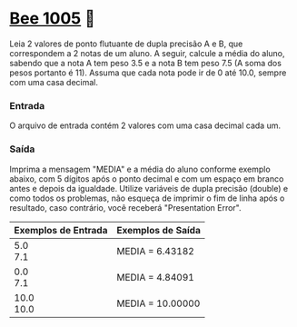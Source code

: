# <a href="https://www.beecrowd.com.br/judge/pt/problems/view/1005" style="color: black; text-decoration: underline;"> Bee 1005</a> 🐝 

Leia 2 valores de ponto flutuante de dupla precisão A e B, que correspondem a 2 notas de um aluno. A seguir, calcule a média do aluno, sabendo que a nota A tem peso 3.5 e a nota B tem peso 7.5 (A soma dos pesos portanto é 11). Assuma que cada nota pode ir de 0 até 10.0, sempre com uma casa decimal.

### Entrada
O arquivo de entrada contém 2 valores com uma casa decimal cada um.

### Saída
Imprima a mensagem "MEDIA" e a média do aluno conforme exemplo abaixo, com 5 dígitos após o ponto decimal e com um espaço em branco antes e depois da igualdade. Utilize variáveis de dupla precisão (double) e como todos os problemas, não esqueça de imprimir o fim de linha após o resultado, caso contrário, você receberá "Presentation Error".


| Exemplos de Entrada |	Exemplos de Saída |
|--- | --- |
| 5.0 <br> 7.1 | MEDIA = 6.43182 | 
| 0.0 <br> 7.1 | MEDIA = 4.84091 |
| 10.0 <br> 10.0 | MEDIA = 10.00000 |